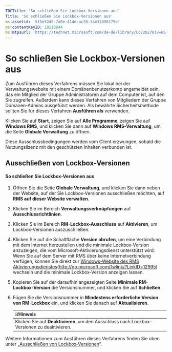 ```yaml
---
TOCTitle: 'So schließen Sie Lockbox-Versionen aus'
Title: 'So schließen Sie Lockbox-Versionen aus'
ms:assetid: '515e5245-7a0e-414e-ac20-3ae32898179e'
ms:contentKeyID: 18118844
ms:mtpsurl: 'https://technet.microsoft.com/de-de/library/Cc720270(v=WS.10)'
---
```


So schließen Sie Lockbox-Versionen aus
======================================

Zum Ausführen dieses Verfahrens müssen Sie lokal bei der Verwaltungswebsite mit einem Domänenbenutzerkonto angemeldet sein, das ein Mitglied der Gruppe Administratoren auf dem Computer ist, auf den Sie zugreifen. Außerdem kann dieses Verfahren von Mitgliedern der Gruppe Domänen-Admins ausgeführt werden. Als bewährte Sicherheitsmethode sollten Sie für dieses Verfahren **Ausführen als** verwenden.

Klicken Sie auf **Start**, zeigen Sie auf **Alle Programme**, zeigen Sie auf **Windows RMS**, und klicken Sie dann auf **Windows RMS-Verwaltung**, um die Seite **Globale Verwaltung** zu öffnen.

Diese Ausschlussbedingungen werden vom Client erzwungen, sobald die Nutzungslizenz mit den geschützten Inhalten verbunden ist.

Ausschließen von Lockbox-Versionen
----------------------------------

#### So schließen Sie Lockbox-Versionen aus

1.  Öffnen Sie die Seite **Globale Verwaltung**, und klicken Sie dann neben der Website, auf der Sie Lockbox-Versionen ausschließen möchten, auf **RMS auf dieser Website verwalten**.

2.  Klicken Sie im Bereich **Verwaltungsverknüpfungen** auf **Ausschlussrichtlinien**.

3.  Klicken Sie im Bereich **RM-Lockbox-Ausschluss** auf **Aktivieren**, um Lockbox-Versionen auszuschließen.

4.  Klicken Sie auf die Schaltfläche **Version abrufen**, um eine Verbindung mit dem Internet herzustellen und die minimale Lockbox-Version anzuzeigen, die vom Microsoft-Aktivierungsdienst unterstützt wird. Wenn Sie auf dem Server mit RMS über keine Internetverbindung verfügen, können Sie direkt zur [Windows-Website des RMS Aktivierungsdienstes](http://go.microsoft.com/fwlink/?linkid=12995)(http://go.microsoft.com/fwlink/?LinkID=12995) wechseln und die minimale Lockbox-Version anzeigen lassen.

5.  Kopieren Sie auf der daraufhin angezeigten Seite **Minimale RM-Lockbox-Version** die Versionsnummer, und klicken Sie auf **Schließen**.

6.  Fügen Sie die Versionsnummer in **Mindestens erforderliche Version von RM-Lockbox** ein, und klicken Sie danach auf **Aktualisieren**.

    | ![](images/Cc720270.note(WS.10).gif)Hinweis                    |
    |---------------------------------------------------------------------------------------------|
    | Klicken Sie auf **Deaktivieren**, um den Ausschluss nach Lockbox-Versionen zu deaktivieren. |

Weitere Informationen zum Ausführen dieses Verfahrens finden Sie oben unter „[Ausschließen von Lockbox-Versionen](https://technet.microsoft.com/e287f026-aab2-43ab-93bc-48087da82f36)“.

